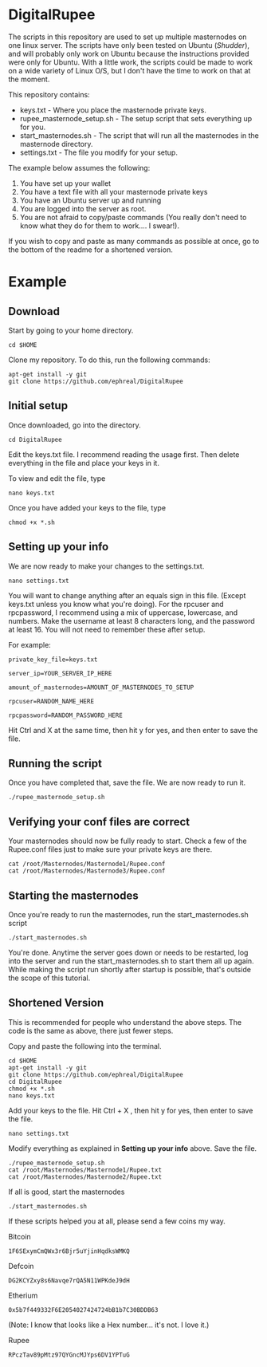 # DigitalRupee
The scripts in this repository are used to set up multiple masternodes on one linux server. The scripts have only been tested on Ubuntu (*Shudder*), and will probably only work on Ubuntu because the instructions provided were only for Ubuntu. With a little work, the scripts could be made to work on a wide variety of Linux O/S, but I don't have the time to work on that at the moment.

This repository contains:  
  * keys.txt - Where you place the masternode private keys.  
  * rupee_masternode_setup.sh - The setup script that sets everything up for you.
  * start_masternodes.sh - The script that will run all the masternodes in the masternode directory.  
  * settings.txt - The file you modify for your setup.  

The example below assumes the following:  
  1. You have set up your wallet  
  2. You have a text file with all your masternode private keys  
  3. You have an Ubuntu server up and running  
  4. You are logged into the server as root.  
  5. You are not afraid to copy/paste commands (You really don't need to know what they do for them to work.... I swear!).  

If you wish to copy and paste as many commands as possible at once, go to the bottom of the readme for a shortened version.

# Example

## Download


Start by going to your home directory.
```
cd $HOME
```

Clone my repository. To do this, run the following commands:   
```
apt-get install -y git
git clone https://github.com/ephreal/DigitalRupee
```

## Initial setup

Once downloaded, go into the directory.
```
cd DigitalRupee
```

Edit the keys.txt file. I recommend reading the usage first. Then delete everything in the file and place your keys in it.  

To view and edit the file, type
```
nano keys.txt
```

Once you have added your keys to the file, type
```
chmod +x *.sh
```

## Setting up your info

We are now ready to make your changes to the settings.txt. 
```
nano settings.txt
```

You will want to change anything after an equals sign in this file. (Except keys.txt unless you know what you're doing). For the rpcuser and rpcpassword, I recommend using a mix of uppercase, lowercase, and numbers. Make the username at least 8 characters long, and the password at least 16. You will not need to remember these after setup.  

For example:  
```
private_key_file=keys.txt

server_ip=YOUR_SERVER_IP_HERE

amount_of_masternodes=AMOUNT_OF_MASTERNODES_TO_SETUP

rpcuser=RANDOM_NAME_HERE

rpcpassword=RANDOM_PASSWORD_HERE

```

Hit Ctrl and X at the same time, then hit  y for yes, and then enter to save the file.

## Running the script

Once you have completed that, save the file. We are now ready to run it.
```
./rupee_masternode_setup.sh
```

## Verifying your conf files are correct

Your masternodes should now be fully ready to start. Check a few of the Rupee.conf files just to make sure your private keys are there.
```
cat /root/Masternodes/Masternode1/Rupee.conf
cat /root/Masternodes/Masternode3/Rupee.conf
```

## Starting the masternodes

Once you're ready to run the masternodes, run the start_masternodes.sh script
```
./start_masternodes.sh
```

You're done. Anytime the server goes down or needs to be restarted, log into the server and run the start_masternodes.sh to start them all up again. 
While making the script run shortly after startup is possible, that's outside the scope of this tutorial.


## Shortened Version

This is recommended for people who understand the above steps. The code is the same as above, there just fewer steps.

Copy and paste the following into the terminal.
```
cd $HOME
apt-get install -y git
git clone https://github.com/ephreal/DigitalRupee
cd DigitalRupee
chmod +x *.sh
nano keys.txt
```

Add your keys to the file. Hit Ctrl + X , then hit y for yes, then enter to save the file.

```
nano settings.txt
```
Modify everything as explained in **Setting up your info** above. Save the file.


```
./rupee_masternode_setup.sh
cat /root/Masternodes/Masternode1/Rupee.txt
cat /root/Masternodes/Masternode2/Rupee.txt
```

If all is good, start the masternodes
```
./start_masternodes.sh
```


If these scripts helped you at all, please send a few coins my way.  

Bitcoin
```
1F6SExymCmQWx3r6Bjr5uYjinHqdksWMKQ
```

Defcoin
```
DG2KCYZxy8s6Navqe7rQA5N11WPKdeJ9dH
```

Etherium
```
0x5b7f449332F6E2054027424724bB1b7C30BDDB63
```
(Note: I know that looks like a Hex number... it's not. I love it.)  

Rupee
```
RPczTav89pMtz97QYGncMJYps6DV1YPTuG
```
